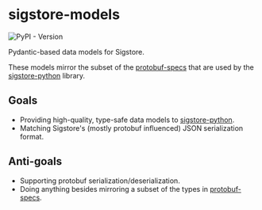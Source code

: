 # sigstore-models

![PyPI - Version](https://img.shields.io/pypi/v/sigstore-models)

Pydantic-based data models for Sigstore.

These models mirror the subset of the [protobuf-specs] that
are used by the [sigstore-python] library.

## Goals

* Providing high-quality, type-safe data models to [sigstore-python].
* Matching Sigstore's (mostly protobuf influenced) JSON serialization
  format.

## Anti-goals

* Supporting protobuf serialization/deserialization.
* Doing anything besides mirroring a subset of the types in
  [protobuf-specs].

[protobuf-specs]: https://github.com/sigstore/protobuf-specs
[sigstore-python]: https://github.com/sigstore/sigstore-python
